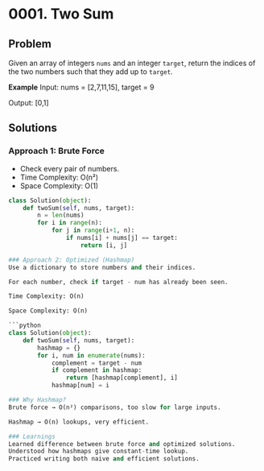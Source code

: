 # 0001. Two Sum

## Problem
Given an array of integers `nums` and an integer `target`, return the indices of the two numbers such that they add up to `target`.

**Example**
Input: nums = [2,7,11,15], target = 9

Output: [0,1]


## Solutions

### Approach 1: Brute Force
- Check every pair of numbers.
- Time Complexity: O(n²)
- Space Complexity: O(1)

```python
class Solution(object):
    def twoSum(self, nums, target):
        n = len(nums)
        for i in range(n):
            for j in range(i+1, n):
                if nums[i] + nums[j] == target:
                    return [i, j]

### Approach 2: Optimized (Hashmap)
Use a dictionary to store numbers and their indices.

For each number, check if target - num has already been seen.

Time Complexity: O(n)

Space Complexity: O(n)

```python
class Solution(object):
    def twoSum(self, nums, target):
        hashmap = {}
        for i, num in enumerate(nums):
            complement = target - num
            if complement in hashmap:
                return [hashmap[complement], i]
            hashmap[num] = i

### Why Hashmap?
Brute force → O(n²) comparisons, too slow for large inputs.

Hashmap → O(n) lookups, very efficient.

### Learnings
Learned difference between brute force and optimized solutions.
Understood how hashmaps give constant-time lookup.
Practiced writing both naive and efficient solutions.

